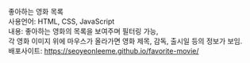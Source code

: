 좋아하는 영화 목록<br />
사용언어: HTML, CSS, JavaScript<br />
내용: 좋아하는 영화의 목록을 보여주며 필터링 가능, <br />
각 영화 이미지 위에 마우스가 올라가면 영화 제목, 감독, 출시일 등의 정보가 보임.<br />
배포사이트: https://seoyeonleeme.github.io/favorite-movie/
